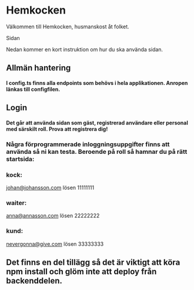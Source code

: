 # Hemkocken

Välkommen till Hemkocken, husmanskost åt folket.

Sidan

Nedan kommer en kort instruktion om hur du ska använda sidan.

## Allmän hantering
#### I config.ts finns alla endpoints som behövs i hela applikationen. Anropen länkas till configfilen.

## Login
#### Det går att använda sidan som gäst, registrerad användare eller personal med särskilt roll. Prova att registrera dig!

### Några förprogrammerade inloggningsuppgifter finns att använda så ni kan testa. Beroende på roll så hamnar du på rätt startsida:

### kock: 
johan@johansson.com 
lösen 11111111

### waiter: 
anna@annasson.com 
lösen 22222222

### kund:
nevergonna@give.com
lösen 33333333


## Det finns en del tillägg så det är viktigt att köra npm install och glöm inte att deploy från backenddelen.

